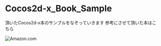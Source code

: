 Cocos2d-x_Book_Sample
=====================

頂いたCocos2d-x本のサンプルをなぞっていきます
参考にさせて頂いた本はこちら

![Amazon.com](http://ecx.images-amazon.com/images/I/619SohGFlqL._SL500_AA300_.jpg "Cocos2d-xスマートフォン2Dゲーム開発講座 Cocos2d-x 3対応")
